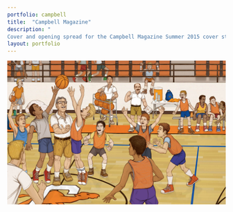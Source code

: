 ```yaml
---
portfolio: campbell
title:  "Campbell Magazine"
description: "
Cover and opening spread for the Campbell Magazine Summer 2015 cover story, Legendary | Campbell Basketball School."
layout: portfolio
---
```

<div class="row">
    <div class="col-md-12">
    <img src="../images/campbell4.jpg" class="img-fluid"/>
    </div>
</div>